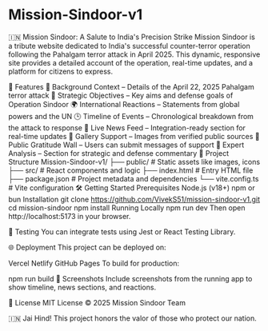 # Mission-Sindoor-v1
🇮🇳 Mission Sindoor: A Salute to India's Precision Strike
Mission Sindoor is a tribute website dedicated to India's successful counter-terror operation following the Pahalgam terror attack in April 2025. This dynamic, responsive site provides a detailed account of the operation, real-time updates, and a platform for citizens to express.

🚀 Features
📜 Background Context – Details of the April 22, 2025 Pahalgam terror attack
🎯 Strategic Objectives – Key aims and defense goals of Operation Sindoor
🌍 International Reactions – Statements from global powers and the UN
🕒 Timeline of Events – Chronological breakdown from the attack to response
📰 Live News Feed – Integration-ready section for real-time updates
📸 Gallery Support – Images from verified public sources
💬 Public Gratitude Wall – Users can submit messages of support
🧠 Expert Analysis – Section for strategic and defense commentary
📁 Project Structure
Mission-Sindoor-v1/
├── public/              # Static assets like images, icons
├── src/                 # React components and logic
├── index.html           # Entry HTML file
├── package.json         # Project metadata and dependencies
└── vite.config.ts       # Vite configuration
🛠️ Getting Started
Prerequisites
Node.js (v18+)
npm or bun
Installation
git clone https://github.com/VivekS51/mission-sindoor-v1.git
cd mission-sindoor
npm install
Running Locally
npm run dev
Then open http://localhost:5173 in your browser.

🧪 Testing
You can integrate tests using Jest or React Testing Library.

🌐 Deployment
This project can be deployed on:

Vercel
Netlify
GitHub Pages
To build for production:

npm run build
📸 Screenshots
Include screenshots from the running app to show timeline, news sections, and reactions.

📄 License
MIT License © 2025 Mission Sindoor Team

🇮🇳 Jai Hind! This project honors the valor of those who protect our nation.
